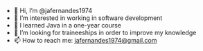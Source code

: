 - 👋 Hi, I’m @jafernandes1974
- 👀 I’m interested in working in software development
- 🌱 I learned Java in a one-year course
- 💞️ I’m looking for traineeships in order to improve my knowledge
- 📫 How to reach me: jafernandes1974@gmail.com 

<!---
jafernandes1974/jafernandes1974 is a ✨ special ✨ repository because its `README.md` (this file) appears on your GitHub profile.
You can click the Preview link to take a look at your changes.
--->
